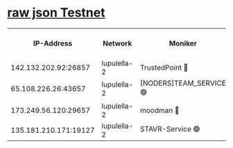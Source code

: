 [raw json Testnet](https://rpc-check.jaclalt.stavr.tech/jaclalt/rpc-jaclalt-result.json)
=

<table><tr><th>IP-Address</th><th>Network</th><th>Moniker</th><th>Latest Block Height</th><th>Earliest Block Height</th><th>Catching Up</th><th>Tx Index</th><th>Voting Power</th><th>Scan Time</th></tr><tr><td>142.132.202.92:26857</td><td>lupulella-2</td><td>TrustedPoint 🔴</td><td>6610060</td><td>6282001</td><td>False</td><td>off</td><td>5</td><td>2024-02-10T23:57:24.965150566UTC</td></tr><tr><td>65.108.226.26:43657</td><td>lupulella-2</td><td>[NODERS]TEAM_SERVICE 🟢</td><td>6610060</td><td>6282001</td><td>False</td><td>on</td><td>0</td><td>2024-02-10T23:57:25.352590817UTC</td></tr><tr><td>173.249.56.120:29657</td><td>lupulella-2</td><td>moodman 🔴</td><td>6610060</td><td>6510060</td><td>False</td><td>off</td><td>940134</td><td>2024-02-10T23:57:24.734842445UTC</td></tr><tr><td>135.181.210.171:19127</td><td>lupulella-2</td><td>STAVR-Service 🟢</td><td>6610058</td><td>6609001</td><td>False</td><td>on</td><td>0</td><td>2024-02-10T23:57:16.038838264UTC</td></tr></table>
